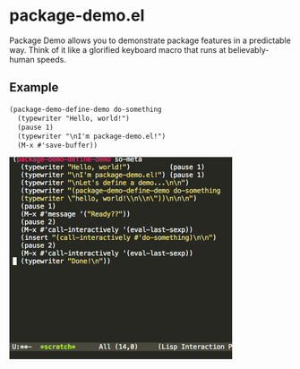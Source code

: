 # package-demo.el

Package Demo allows you to demonstrate package features in a
predictable way.  Think of it like a glorified keyboard macro that
runs at believably-human speeds.

## Example

```elisp
(package-demo-define-demo do-something
  (typewriter "Hello, world!")
  (pause 1)
  (typewriter "\nI'm package-demo.el!")
  (M-x #'save-buffer))
```

![meta](meta-demo.gif)
